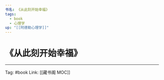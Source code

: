 ```yaml
---
书名: 《从此刻开始幸福》
tags:
  - book
  - 心理学
up: "[[阿德勒心理学]]"
---
```



# 《从此刻开始幸福》


---
Tag: #book 
Link: [[藏书阁 MOC]]